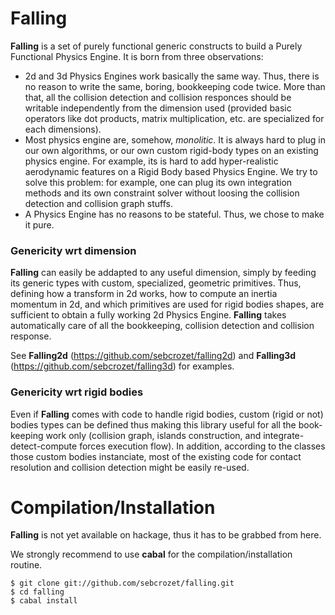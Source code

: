 Falling
=======

**Falling** is a set of purely functional generic constructs to build a Purely Functional Physics Engine. It is born from three observations:

  * 2d and 3d Physics Engines work basically the same way. Thus, there is no reason to write the same, boring, bookkeeping code twice. More than that, all the collision detection and collision responces should be writable independently from the dimension used (provided basic operators like dot products, matrix multiplication, etc. are specialized for each dimensions).
  * Most physics engine are, somehow, *monolitic*. It is always hard to plug in our own algorithms, or our own custom rigid-body types on an existing physics engine. For example, its is hard to add hyper-realistic aerodynamic features on a Rigid Body based Physics Engine. We try to solve this problem: for example, one can plug its own integration methods and its own constraint solver without loosing the collision detection and collision graph stuffs.
  * A Physics Engine has no reasons to be stateful. Thus, we chose to make it pure.

### Genericity wrt dimension
**Falling** can easily be addapted to any useful dimension, simply by feeding its generic types with custom, specialized, geometric primitives. Thus, defining how a transform in 2d works, how to compute an inertia momentum in 2d, and which primitives are used for rigid bodies shapes, are sufficient to obtain a fully working 2d Physics Engine. **Falling** takes automatically care of all the bookkeeping, collision detection and collision response.

See **Falling2d** (https://github.com/sebcrozet/falling2d) and **Falling3d** (https://github.com/sebcrozet/falling3d) for examples.
### Genericity wrt rigid bodies
Even if **Falling** comes with code to handle rigid bodies, custom (rigid or not) bodies types can be defined thus making this library useful for all the book-keeping work only (collision graph, islands construction, and integrate-detect-compute forces execution flow). In addition, according to the classes those custom bodies instanciate, most of the existing code for contact resolution and collision detection might be easily re-used.

# Compilation/Installation
**Falling** is not yet available on hackage, thus it has to be grabbed from here.

We strongly recommend to use **cabal** for the compilation/installation routine.

    $ git clone git://github.com/sebcrozet/falling.git
    $ cd falling
    $ cabal install
